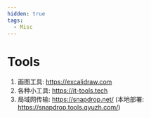 ```yaml
---
hidden: true
tags:
  - Misc
---
```


# Tools

1. 画图工具: https://excalidraw.com
2. 各种小工具: https://it-tools.tech
3. 局域网传输: https://snapdrop.net/ (本地部署: https://snapdrop.tools.qyuzh.com/)
